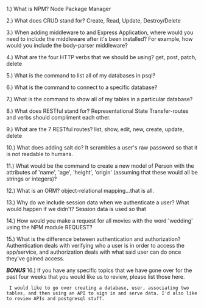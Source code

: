1.) What is NPM? 
Node Package Manager

2.) What does CRUD stand for? 
Create, Read, Update, Destroy/Delete

3.) When adding middleware to and Express Application, where would you need to include the middleware after it's been
    installed?  For example, how would you include the body-parser middleware?

4.) What are the four HTTP verbs that we should be using?
get, post, patch, delete

5.) What is the command to list all of my databases in psql?


6.) What is the command to connect to a specific database?


7.) What is the command to show all of my tables in a particular database?

8.) What does RESTful stand for?
Representational State Transfer-routes and verbs should compliment each other. 

9.) What are the 7 RESTful routes?
list, show, edit, new, create, update, delete

10.) What does adding salt do?
It scrambles a user's raw password so that it is not readable to humans. 

11.) What would be the command to create a new model of Person with the attributes of 'name', 'age', 'height', 'origin'
    (assuming that these would all be strings or integers)?

12.) What is an ORM?
object-relational mapping...that is all. 

13.) Why do we include session data when we authenticate a user?  What would happen if we didn't?
Session data is used so that 

14.) How would you make a request for all movies with the word 'wedding' using the NPM module REQUEST?

15.) What is the difference between authentication and authorization?
Authentication deals with verifying who a user is in order to access the app/service, and authorization deals with what said user can do once they've gained access. 

***BONUS***
16.) If you have any specific topics that we have gone over for the past four weeks that you would like us to review, 
     please list those here.

     I would like to go over creating a database, user, associating two tables, and then using an API to sign in and serve data. I'd also like to review APIs and postgresql stuff. 